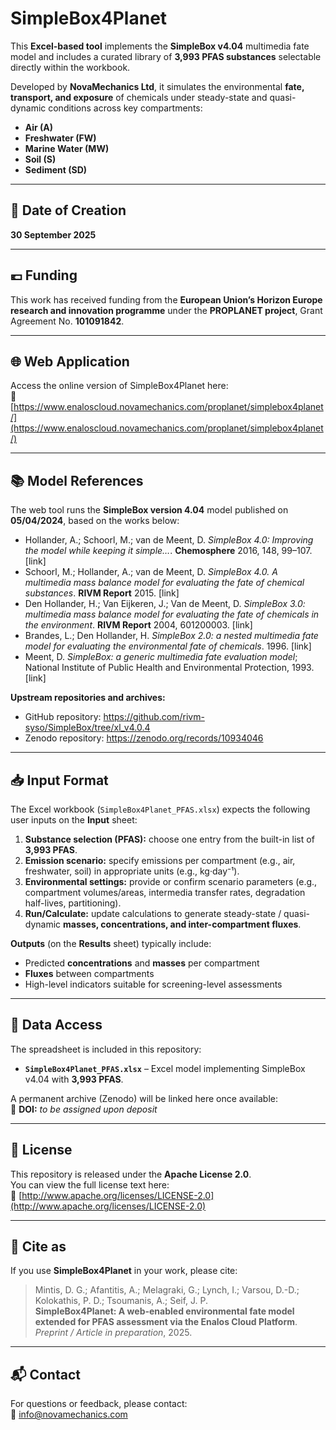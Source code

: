 # SimpleBox4Planet

This **Excel-based tool** implements the **SimpleBox v4.04** multimedia fate model and includes a curated library of **3,993 PFAS substances** selectable directly within the workbook.

Developed by **NovaMechanics Ltd**, it simulates the environmental **fate, transport, and exposure** of chemicals under steady-state and quasi-dynamic conditions across key compartments:
- **Air (A)**
- **Freshwater (FW)**
- **Marine Water (MW)**
- **Soil (S)**
- **Sediment (SD)**

---

## 📅 Date of Creation

**30 September 2025**

---

## 💶 Funding

This work has received funding from the **European Union’s Horizon Europe research and innovation programme** under the **PROPLANET project**, Grant Agreement No. **101091842**.

---

## 🌐 Web Application

Access the online version of SimpleBox4Planet here:  
🔗 [https://www.enaloscloud.novamechanics.com/proplanet/simplebox4planet/](https://www.enaloscloud.novamechanics.com/proplanet/simplebox4planet/)

---

## 📚 Model References

The web tool runs the **SimpleBox version 4.04** model published on **05/04/2024**, based on the works below:

- Hollander, A.; Schoorl, M.; van de Meent, D. *SimpleBox 4.0: Improving the model while keeping it simple…*. **Chemosphere** 2016, 148, 99–107. [link]
- Schoorl, M.; Hollander, A.; van de Meent, D. *SimpleBox 4.0. A multimedia mass balance model for evaluating the fate of chemical substances*. **RIVM Report** 2015. [link]
- Den Hollander, H.; Van Eijkeren, J.; Van de Meent, D. *SimpleBox 3.0: multimedia mass balance model for evaluating the fate of chemicals in the environment*. **RIVM Report** 2004, 601200003. [link]
- Brandes, L.; Den Hollander, H. *SimpleBox 2.0: a nested multimedia fate model for evaluating the environmental fate of chemicals*. 1996. [link]
- Meent, D. *SimpleBox: a generic multimedia fate evaluation model*; National Institute of Public Health and Environmental Protection, 1993. [link]

**Upstream repositories and archives:**
- GitHub repository: https://github.com/rivm-syso/SimpleBox/tree/xl_v4.0.4  
- Zenodo repository: https://zenodo.org/records/10934046

---

## 📥 Input Format

The Excel workbook (`SimpleBox4Planet_PFAS.xlsx`) expects the following user inputs on the **Input** sheet:

1. **Substance selection (PFAS):** choose one entry from the built-in list of **3,993 PFAS**.  
2. **Emission scenario:** specify emissions per compartment (e.g., air, freshwater, soil) in appropriate units (e.g., kg·day⁻¹).  
3. **Environmental settings:** provide or confirm scenario parameters (e.g., compartment volumes/areas, intermedia transfer rates, degradation half-lives, partitioning).  
4. **Run/Calculate:** update calculations to generate steady-state / quasi-dynamic **masses, concentrations, and inter-compartment fluxes**.

**Outputs** (on the **Results** sheet) typically include:  
- Predicted **concentrations** and **masses** per compartment  
- **Fluxes** between compartments  
- High-level indicators suitable for screening-level assessments

---

## 📁 Data Access

The spreadsheet is included in this repository:  
- **`SimpleBox4Planet_PFAS.xlsx`** – Excel model implementing SimpleBox v4.04 with **3,993 PFAS**.

A permanent archive (Zenodo) will be linked here once available:  
📌 **DOI:** *to be assigned upon deposit*

---

## 🧾 License

This repository is released under the **Apache License 2.0**.  
You can view the full license text here:  
🔗 [http://www.apache.org/licenses/LICENSE-2.0](http://www.apache.org/licenses/LICENSE-2.0)

---

## 📣 Cite as

If you use **SimpleBox4Planet** in your work, please cite:

> Mintis, D. G.; Afantitis, A.; Melagraki, G.; Lynch, I.; Varsou, D.-D.; Kolokathis, P. D.; Tsoumanis, A.; Seif, J. P.  
> **SimpleBox4Planet: A web-enabled environmental fate model extended for PFAS assessment via the Enalos Cloud Platform**. *Preprint / Article in preparation*, 2025.

---

## 📬 Contact

For questions or feedback, please contact:  
📧 [info@novamechanics.com](mailto:info@novamechanics.com)
